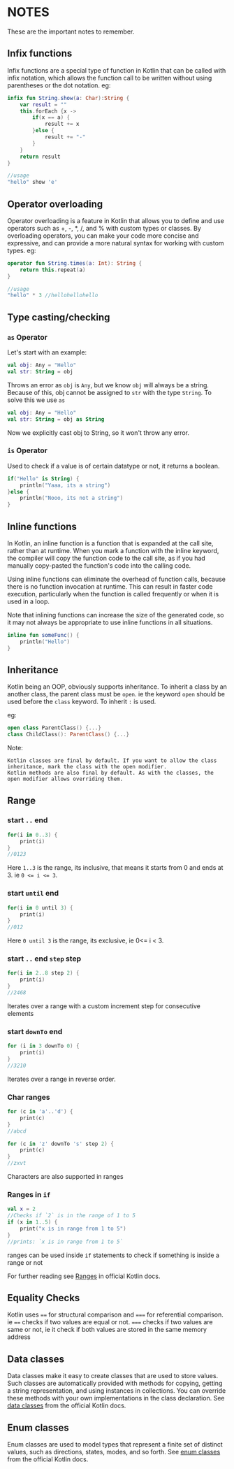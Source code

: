 # NOTES
These are the important notes to remember.

## Infix functions
Infix functions are a special type of function in Kotlin that can be called with infix notation, which allows the function call to be written without using parentheses or the dot notation.
eg:
```kotlin
infix fun String.show(a: Char):String {
    var result = ""
    this.forEach {x ->
        if(x == a) {
            result += x
        }else {
            result += "-"
        }
    }
    return result
}

//usage
"hello" show 'e'
```

## Operator overloading
Operator overloading is a feature in Kotlin that allows you to define and use operators such as +, -, *, /, and % with custom types or classes. By overloading operators, you can make your code more concise and expressive, and can provide a more natural syntax for working with custom types.
eg:
```kotlin
operator fun String.times(a: Int): String {
    return this.repeat(a)
}

//usage
"hello" * 3 //hellohellohello
```

## Type casting/checking
### `as` Operator
Let's start with an example:

```kotlin
val obj: Any = "Hello"
val str: String = obj
```
Throws an error as `obj` is `Any`, but we know `obj` will always be a string. 
Because of this, obj cannot be assigned to `str` with the type `String`. To solve this we use `as`

```kotlin
val obj: Any = "Hello"
val str: String = obj as String
```
Now we explicitly cast obj to String, so it won't throw any error.

### `is` Operator
Used to check if a value is of certain datatype or not, it returns a boolean.
```kotlin
if("Hello" is String) {
    println("Yaaa, its a string")
}else {
    println("Nooo, its not a string")
}
```

## Inline functions
In Kotlin, an inline function is a function that is expanded at the call site, rather than at runtime. When you mark a function with the inline keyword, the compiler will copy the function code to the call site, as if you had manually copy-pasted the function's code into the calling code.

Using inline functions can eliminate the overhead of function calls, because there is no function invocation at runtime. This can result in faster code execution, particularly when the function is called frequently or when it is used in a loop.

Note that inlining functions can increase the size of the generated code, so it may not always be appropriate to use inline functions in all situations.

```kotlin
inline fun someFunc() {
    println("Hello")
}
```

## Inheritance
Kotlin being an OOP, obviously supports inheritance. To inherit a class by an another class, the parent class must be `open`.
ie the keyword `open` should be used before the `class` keyword.
To inherit `:` is used.

eg:
```kotlin
open class ParentClass() {...}
class ChildClass(): ParentClass() {...}
```
Note: 
    
    Kotlin classes are final by default. If you want to allow the class inheritance, mark the class with the open modifier.
    Kotlin methods are also final by default. As with the classes, the open modifier allows overriding them.


## Range

### start `..` end
```kotlin
for(i in 0..3) {
    print(i)
}
//0123
```
Here `1..3` is the range, its inclusive, that means it starts from 0 and ends at 3.
ie `0 <= i <= 3`.

### start `until` end
```kotlin
for(i in 0 until 3) { 
    print(i)
}
//012
```
Here `0 until 3` is the range, its exclusive, ie 0<= i < 3.


### start `..` end `step` step
```kotlin
for(i in 2..8 step 2) {
    print(i)
}
//2468
```
Iterates over a range with a custom increment step for consecutive elements

### start `downTo` end
```kotlin
for (i in 3 downTo 0) {
    print(i)
}
//3210
```
Iterates over a range in reverse order.

### Char ranges
```kotlin
for (c in 'a'..'d') {
    print(c)
}
//abcd

for (c in 'z' downTo 's' step 2) {
    print(c)
}
//zxvt
```
Characters are also supported in ranges
### Ranges in `if`
```kotlin
val x = 2
//Checks if `2` is in the range of 1 to 5
if (x in 1..5) {
    print("x is in range from 1 to 5")
}
//prints: `x is in range from 1 to 5`
```
ranges can be used inside `if` statements to check if something is inside a range or not

For further reading see [Ranges](https://play.kotlinlang.org/byExample/02_control_flow/03_Ranges) in official Kotlin docs.


## Equality Checks
Kotlin uses `==` for structural comparison and `===` for referential comparison.
ie `==` checks if two values are equal or not.
`===` checks if two values are same or not, ie it check if both values are stored in the same memory address


## Data classes
Data classes make it easy to create classes that are used to store values. Such classes are automatically provided with methods for copying, getting a string representation, and using instances in collections. You can override these methods with your own implementations in the class declaration.
See [data classes](https://play.kotlinlang.org/byExample/03_special_classes/01_Data%20classes) from the official Kotlin docs.

## Enum classes
Enum classes are used to model types that represent a finite set of distinct values, such as directions, states, modes, and so forth.
See [enum classes](https://play.kotlinlang.org/byExample/03_special_classes/02_Enum) from the official Kotlin docs.

